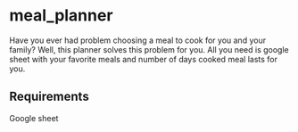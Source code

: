 # meal_planner
Have you ever had problem choosing a meal to cook for you and your family? 
Well, this planner solves this problem for you. All you need is google sheet with your favorite meals and number of days cooked meal lasts for you.

## Requirements
Google sheet 
